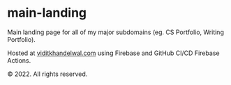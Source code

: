 # main-landing

Main landing page for all of my major subdomains (eg. CS Portfolio, Writing Portfolio). 

Hosted at [viditkhandelwal.com](https://viditkhandelwal.com) using Firebase and GitHub CI/CD Firebase Actions.

&copy; 2022. All rights reserved.
